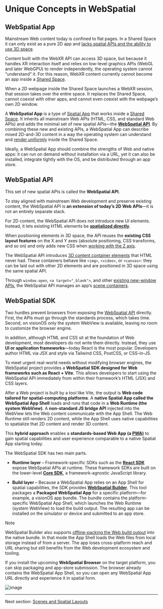 # Unique Concepts in WebSpatial

## WebSpatial App

Mainstream Web content today is confined to flat pages. In a Shared Space it can only exist as a pure 2D app and [lacks spatial APIs and the ability to use 3D space]().

Content built with the WebXR API can access 3D space, but because it handles XR interaction itself and relies on low-level graphics APIs (WebGL and later WebGPU) to render independently, the operating system cannot “understand” it. For this reason, WebXR content currently cannot become an app inside a [Shared Space]().

When a 2D webpage inside the Shared Space launches a WebXR session, that session takes over the entire space. It replaces the Shared Space, cannot coexist with other apps, and cannot even coexist with the webpage’s own 2D window.

A **WebSpatial App** is a type of [Spatial App]() that works inside a [Shared Space](). It inherits all mainstream Web APIs (HTML, CSS, and standard Web APIs) and adds the minimal set of new spatial APIs—the **[WebSpatial API]()**. By combining these new and existing APIs, a WebSpatial App can describe mixed 2D-and-3D content in a way the operating system can understand and [render uniformly]() inside the Shared Space.

Ideally, a WebSpatial App should combine the strengths of Web and native apps: it can run on demand without installation via a URL, yet it can also be installed, integrate tightly with the OS, and be distributed through an app store.

## WebSpatial API

This set of new spatial APIs is called the **WebSpatial API**.

To stay aligned with mainstream Web development and preserve existing content, the WebSpatial API is **an extension of today’s 2D Web APIs**—it is not an entirely separate stack.

For 2D content, the WebSpatial API does not introduce new UI elements. Instead, it lets existing HTML elements be **[spatialized directly]()**.

When positioning elements in 3D space, the API reuses the **existing CSS layout features** on the X and Y axes (absolute positioning, CSS transforms, and so on) and only adds new CSS when [working with the Z axis]().

The WebSpatial API introduces [3D content container elements]() that HTML never had. These containers behave like `<img>`, `<video>`, or `<canvas>`: they can be laid out with other 2D elements and are positioned in 3D space using the same spatial API.

Through `window.open`, `<a target="_blank">`, and other [existing new-window APIs](), the WebSpatial API manages an app’s [scene containers]().

## WebSpatial SDK

Two hurdles prevent browsers from exposing the [WebSpatial API]() directly. First, the APIs must go through the standards process, which takes time. Second, on visionOS only the system WebView is available, leaving no room to customize the browser engine.

In addition, although HTML and CSS sit at the foundation of Web development, most developers do not write them directly. Instead, they use **UI or application frameworks**—today React is the most popular. Developers author HTML via JSX and style via Tailwind CSS, PostCSS, or CSS-in-JS.

To meet urgent real-world needs without modifying browser engines, the WebSpatial project provides a **WebSpatial SDK designed for Web frameworks such as React + Vite**. This allows developers to start using the WebSpatial API immediately from within their framework’s HTML (JSX) and CSS layers.

After a Web project is built by a tool like Vite, the output is **Web code tailored for spatial-computing platforms**. A **native Spatial App called the WebSpatial App Shell** loads and runs that code in a **Web Runtime (the system WebView)**. A **non-standard JS bridge API** injected into the WebView lets the Web content communicate with the App Shell. The Web Runtime still renders 2D content, while the App Shell uses native capabilities to spatialize that 2D content and render 3D content.

This **hybrid approach** enables a **standards-based Web App (a [PWA]())** to gain spatial capabilities and user experience comparable to a native Spatial App starting today.

The WebSpatial SDK has two main parts.

* **Runtime layer** – Framework-specific SDKs such as the **[React SDK]()** expose WebSpatial APIs at runtime. These framework SDKs are built on the lower-level **[Core SDK]()**, a framework-agnostic JavaScript library.

* **Build layer** – Because a WebSpatial App relies on an App Shell for spatial capabilities, the SDK provides **[WebSpatial Builder]()**. This tool packages a **Packaged WebSpatial App** for a specific platform—for example, a visionOS app bundle. The bundle contains the platform-specific WebSpatial App Shell, which launches the Web Runtime (system WebView) to load the build output. The resulting app can be installed on the simulator or device and submitted to an app store.

> [!NOTE]
> WebSpatial Builder also supports [offline-packing the Web build output]() into the native bundle. In that mode the App Shell loads the Web files from local storage instead of from a server. The app loses cross-platform reach and URL sharing but still benefits from the Web development ecosystem and tooling.

If you install the upcoming **WebSpatial Browser** on the target platform, you can skip packaging and app-store submission. The browser already contains the WebSpatial App Shell, so you can open any WebSpatial App URL directly and experience it in spatial form.

![image]()

---

Next section: [Scenes and Spatial Layouts](scenes-and-spatial-layouts.md)
